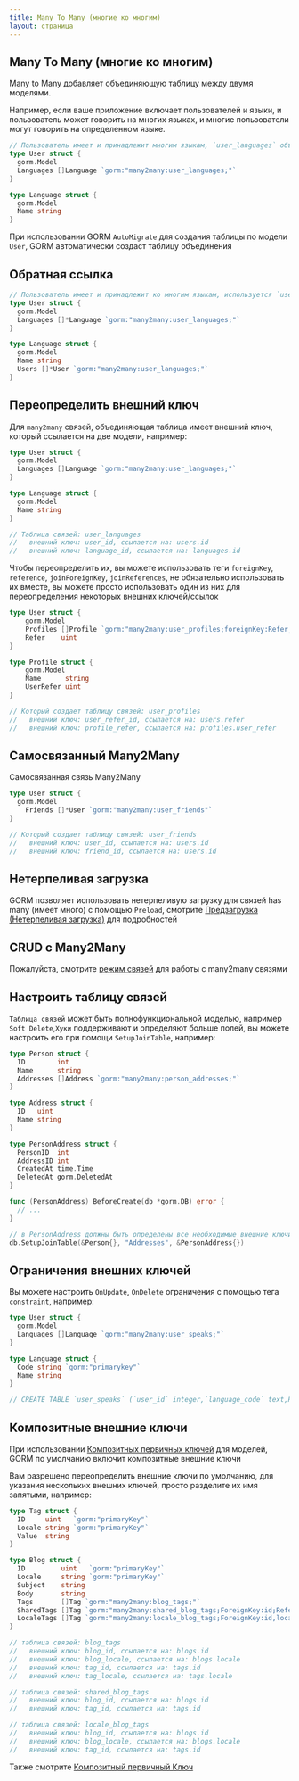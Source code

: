 ```yaml
---
title: Many To Many (многие ко многим)
layout: страница
---
```


## Many To Many (многие ко многим)

Many to Many добавляет объединяющую таблицу между двумя моделями.

Например, если ваше приложение включает пользователей и языки, и пользователь может говорить на многих языках, и многие пользователи могут говорить на определенном языке.

```go
// Пользователь имеет и принадлежит многим языкам, `user_languages` объединяющую таблица
type User struct {
  gorm.Model
  Languages []Language `gorm:"many2many:user_languages;"`
}

type Language struct {
  gorm.Model
  Name string
}
```

При использовании GORM `AutoMigrate` для создания таблицы по модели `User`, GORM автоматически создаст таблицу объединения

## Обратная ссылка

```go
// Пользователь имеет и принадлежит ко многим языкам, используется `user_languages` как таблица связей
type User struct {
  gorm.Model
  Languages []*Language `gorm:"many2many:user_languages;"`
}

type Language struct {
  gorm.Model
  Name string
  Users []*User `gorm:"many2many:user_languages;"`
}
```

## Переопределить внешний ключ

Для `many2many` связей, объединяющая таблица имеет внешний ключ, который ссылается на две модели, например:

```go
type User struct {
  gorm.Model
  Languages []Language `gorm:"many2many:user_languages;"`
}

type Language struct {
  gorm.Model
  Name string
}

// Таблица связей: user_languages
//   внешний ключ: user_id, ссылается на: users.id
//   внешний ключ: language_id, ссылается на: languages.id
```

Чтобы переопределить их, вы можете использовать теги `foreignKey`, `reference`, `joinForeignKey`, `joinReferences`, не обязательно использовать их вместе, вы можете просто использовать один из них для переопределения некоторых внешних ключей/ссылок

```go
type User struct {
    gorm.Model
    Profiles []Profile `gorm:"many2many:user_profiles;foreignKey:Refer;joinForeignKey:UserReferID;References:UserRefer;JoinReferences:ProfileRefer"`
    Refer    uint
}

type Profile struct {
    gorm.Model
    Name      string
    UserRefer uint
}

// Который создает таблицу связей: user_profiles
//   внешний ключ: user_refer_id, ссылается на: users.refer
//   внешний ключ: profile_refer, ссылается на: profiles.user_refer
```

## Самосвязанный Many2Many

Самосвязанная связь Many2Many

```go
type User struct {
  gorm.Model
    Friends []*User `gorm:"many2many:user_friends"`
}

// Который создает таблицу связей: user_friends
//   внешний ключ: user_id, ссылается на: users.id
//   внешний ключ: friend_id, ссылается на: users.id
```

## Нетерпеливая загрузка

GORM позволяет использовать нетерпеливую загрузку для связей has many (имеет много) с помощью `Preload`, смотрите [Предзагрузка (Нетерпеливая загрузка)](preload.html) для подробностей

## CRUD с Many2Many

Пожалуйста, смотрите [режим связей](associations.html#Association-Mode) для работы с many2many связями

## Настроить таблицу связей

`Таблица связей` может быть полнофункциональной моделью, например `Soft Delete`,`Хуки` поддерживают и определяют больше полей, вы можете настроить его при помощи `SetupJoinTable`, например:

```go
type Person struct {
  ID        int
  Name      string
  Addresses []Address `gorm:"many2many:person_addresses;"`
}

type Address struct {
  ID   uint
  Name string
}

type PersonAddress struct {
  PersonID  int
  AddressID int
  CreatedAt time.Time
  DeletedAt gorm.DeletedAt
}

func (PersonAddress) BeforeCreate(db *gorm.DB) error {
  // ...
}

// в PersonAddress должны быть определены все необходимые внешние ключи, или выкинет ошибку
db.SetupJoinTable(&Person{}, "Addresses", &PersonAddress{})
```

## Ограничения внешних ключей

Вы можете настроить `OnUpdate`, `OnDelete` ограничения с помощью тега `constraint`, например:

```go
type User struct {
  gorm.Model
  Languages []Language `gorm:"many2many:user_speaks;"`
}

type Language struct {
  Code string `gorm:"primarykey"`
  Name string
}

// CREATE TABLE `user_speaks` (`user_id` integer,`language_code` text,PRIMARY KEY (`user_id`,`language_code`),CONSTRAINT `fk_user_speaks_user` FOREIGN KEY (`user_id`) REFERENCES `users`(`id`) ON DELETE SET NULL ON UPDATE CASCADE,CONSTRAINT `fk_user_speaks_language` FOREIGN KEY (`language_code`) REFERENCES `languages`(`code`) ON DELETE SET NULL ON UPDATE CASCADE);
```

## Композитные внешние ключи

При использовании [Композитных первичных ключей](composite_primary_key.html) для моделей, GORM по умолчанию включит композитные внешние ключи

Вам разрешено переопределить внешние ключи по умолчанию, для указания нескольких внешних ключей, просто разделите их имя запятыми, например:

```go
type Tag struct {
  ID     uint   `gorm:"primaryKey"`
  Locale string `gorm:"primaryKey"`
  Value  string
}

type Blog struct {
  ID         uint   `gorm:"primaryKey"`
  Locale     string `gorm:"primaryKey"`
  Subject    string
  Body       string
  Tags       []Tag `gorm:"many2many:blog_tags;"`
  SharedTags []Tag `gorm:"many2many:shared_blog_tags;ForeignKey:id;References:id"`
  LocaleTags []Tag `gorm:"many2many:locale_blog_tags;ForeignKey:id,locale;References:id"`
}

// таблица связей: blog_tags
//   внешний ключ: blog_id, ссылается на: blogs.id
//   внешний ключ: blog_locale, ссылается на: blogs.locale
//   внешний ключ: tag_id, ссылается на: tags.id
//   внешний ключ: tag_locale, ссылается на: tags.locale

// таблица связей: shared_blog_tags
//   внешний ключ: blog_id, ссылается на: blogs.id
//   внешний ключ: tag_id, ссылается на: tags.id

// таблица связей: locale_blog_tags
//   внешний ключ: blog_id, ссылается на: blogs.id
//   внешний ключ: blog_locale, ссылается на: blogs.locale
//   внешний ключ: tag_id, ссылается на: tags.id
```

Также смотрите [Композитный первичный Ключ](composite_primary_key.html)
